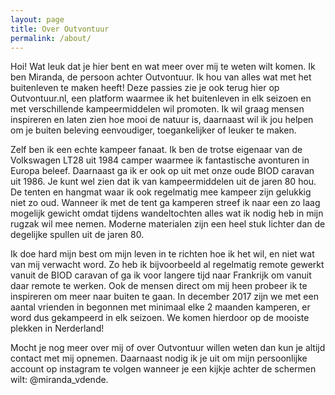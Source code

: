 ```yaml
---
layout: page
title: Over Outvontuur
permalink: /about/
---
```


Hoi! Wat leuk dat je hier bent en wat meer over mij te weten wilt komen. Ik ben Miranda, de persoon achter Outvontuur. Ik hou van alles wat met het buitenleven te maken heeft! Deze passies zie je ook terug hier op Outvontuur.nl, een platform waarmee ik het buitenleven in elk seizoen en met verschillende kampeermiddelen wil promoten. Ik wil graag mensen inspireren en laten zien hoe mooi de natuur is, daarnaast wil ik jou helpen om je buiten beleving eenvoudiger, toegankelijker of leuker te maken.

Zelf ben ik een echte kampeer fanaat. Ik ben de trotse eigenaar van de Volkswagen LT28 uit 1984 camper waarmee ik fantastische avonturen in Europa beleef. Daarnaast ga ik er ook op uit met onze oude BIOD caravan uit 1986. Je kunt wel zien dat ik van kampeermiddelen uit de jaren 80 hou. De tenten en hangmat waar ik ook regelmatig mee kampeer zijn gelukkig niet zo oud. Wanneer ik met de tent ga kamperen streef ik naar een zo laag mogelijk gewicht omdat tijdens wandeltochten alles wat ik nodig heb in mijn rugzak wil mee nemen. Moderne materialen zijn een heel stuk lichter dan de degelijke spullen uit de jaren 80.

Ik doe hard mijn best om mijn leven in te richten hoe ik het wil, en niet wat van mij verwacht word. Zo heb ik bijvoorbeeld al regelmatig remote gewerkt vanuit de BIOD caravan of ga ik voor langere tijd naar Frankrijk om vanuit daar remote te werken. Ook de mensen direct om mij heen probeer ik te inspireren om meer naar buiten te gaan. In december 2017 zijn we met een aantal vrienden in begonnen met minimaal elke 2 maanden kamperen, er word dus gekampeerd in elk seizoen. We komen hierdoor op de mooiste plekken in Nerderland!

Mocht je nog meer over mij of over Outvontuur willen weten dan kun je altijd contact met mij opnemen. Daarnaast nodig ik je uit om mijn persoonlijke account op instagram te volgen wanneer je een kijkje achter de schermen wilt: @miranda_vdende.

